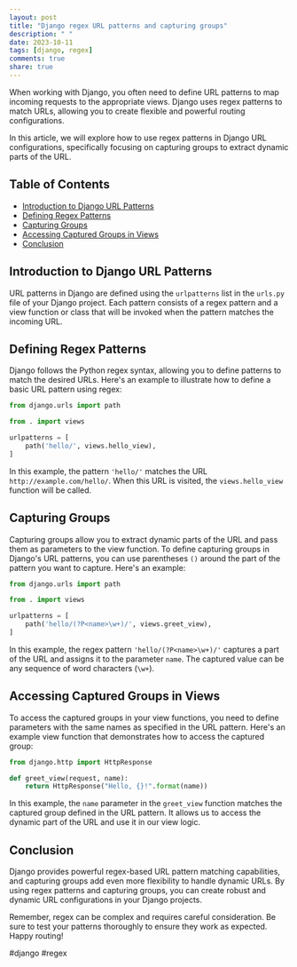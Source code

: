 ```yaml
---
layout: post
title: "Django regex URL patterns and capturing groups"
description: " "
date: 2023-10-11
tags: [django, regex]
comments: true
share: true
---
```


When working with Django, you often need to define URL patterns to map incoming requests to the appropriate views. Django uses regex patterns to match URLs, allowing you to create flexible and powerful routing configurations.

In this article, we will explore how to use regex patterns in Django URL configurations, specifically focusing on capturing groups to extract dynamic parts of the URL.

## Table of Contents
- [Introduction to Django URL Patterns](#introduction-to-django-url-patterns)
- [Defining Regex Patterns](#defining-regex-patterns)
- [Capturing Groups](#capturing-groups)
- [Accessing Captured Groups in Views](#accessing-captured-groups-in-views)
- [Conclusion](#conclusion)

## Introduction to Django URL Patterns

URL patterns in Django are defined using the `urlpatterns` list in the `urls.py` file of your Django project. Each pattern consists of a regex pattern and a view function or class that will be invoked when the pattern matches the incoming URL.

## Defining Regex Patterns

Django follows the Python regex syntax, allowing you to define patterns to match the desired URLs. Here's an example to illustrate how to define a basic URL pattern using regex:

```python
from django.urls import path

from . import views

urlpatterns = [
    path('hello/', views.hello_view),
]
```

In this example, the pattern `'hello/'` matches the URL `http://example.com/hello/`. When this URL is visited, the `views.hello_view` function will be called.

## Capturing Groups

Capturing groups allow you to extract dynamic parts of the URL and pass them as parameters to the view function. To define capturing groups in Django's URL patterns, you can use parentheses `()` around the part of the pattern you want to capture. Here's an example:

```python
from django.urls import path

from . import views

urlpatterns = [
    path('hello/(?P<name>\w+)/', views.greet_view),
]
```

In this example, the regex pattern `'hello/(?P<name>\w+)/'` captures a part of the URL and assigns it to the parameter `name`. The captured value can be any sequence of word characters (`\w+`).

## Accessing Captured Groups in Views

To access the captured groups in your view functions, you need to define parameters with the same names as specified in the URL pattern. Here's an example view function that demonstrates how to access the captured group:

```python
from django.http import HttpResponse

def greet_view(request, name):
    return HttpResponse("Hello, {}!".format(name))
```

In this example, the `name` parameter in the `greet_view` function matches the captured group defined in the URL pattern. It allows us to access the dynamic part of the URL and use it in our view logic.

## Conclusion

Django provides powerful regex-based URL pattern matching capabilities, and capturing groups add even more flexibility to handle dynamic URLs. By using regex patterns and capturing groups, you can create robust and dynamic URL configurations in your Django projects.

Remember, regex can be complex and requires careful consideration. Be sure to test your patterns thoroughly to ensure they work as expected. Happy routing!

\#django #regex